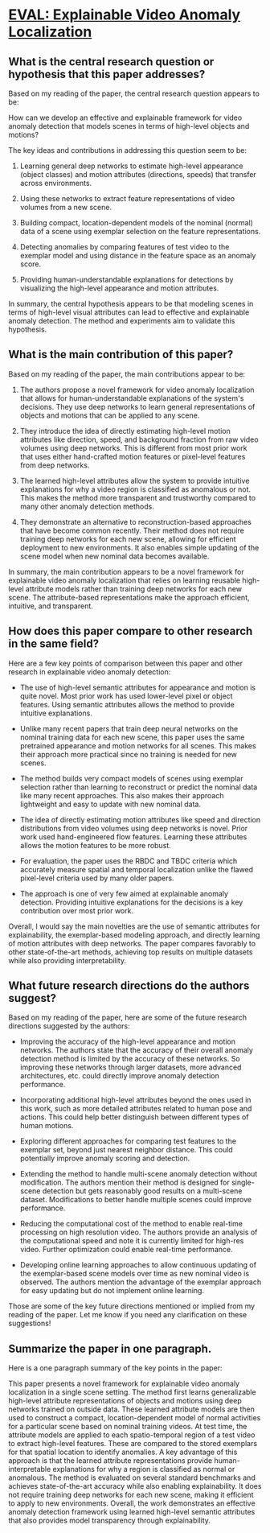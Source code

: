 # [EVAL: Explainable Video Anomaly Localization](https://arxiv.org/abs/2212.07900)

## What is the central research question or hypothesis that this paper addresses?

 Based on my reading of the paper, the central research question appears to be:

How can we develop an effective and explainable framework for video anomaly detection that models scenes in terms of high-level objects and motions?

The key ideas and contributions in addressing this question seem to be:

1) Learning general deep networks to estimate high-level appearance (object classes) and motion attributes (directions, speeds) that transfer across environments.

2) Using these networks to extract feature representations of video volumes from a new scene. 

3) Building compact, location-dependent models of the nominal (normal) data of a scene using exemplar selection on the feature representations.

4) Detecting anomalies by comparing features of test video to the exemplar model and using distance in the feature space as an anomaly score.

5) Providing human-understandable explanations for detections by visualizing the high-level appearance and motion attributes.

In summary, the central hypothesis appears to be that modeling scenes in terms of high-level visual attributes can lead to effective and explainable anomaly detection. The method and experiments aim to validate this hypothesis.


## What is the main contribution of this paper?

 Based on my reading of the paper, the main contributions appear to be:

1) The authors propose a novel framework for video anomaly localization that allows for human-understandable explanations of the system's decisions. They use deep networks to learn general representations of objects and motions that can be applied to any scene. 

2) They introduce the idea of directly estimating high-level motion attributes like direction, speed, and background fraction from raw video volumes using deep networks. This is different from most prior work that uses either hand-crafted motion features or pixel-level features from deep networks.

3) The learned high-level attributes allow the system to provide intuitive explanations for why a video region is classified as anomalous or not. This makes the method more transparent and trustworthy compared to many other anomaly detection methods.

4) They demonstrate an alternative to reconstruction-based approaches that have become common recently. Their method does not require training deep networks for each new scene, allowing for efficient deployment to new environments. It also enables simple updating of the scene model when new nominal data becomes available.

In summary, the main contribution appears to be a novel framework for explainable video anomaly localization that relies on learning reusable high-level attribute models rather than training deep networks for each new scene. The attribute-based representations make the approach efficient, intuitive, and transparent.


## How does this paper compare to other research in the same field?

 Here are a few key points of comparison between this paper and other research in explainable video anomaly detection:

- The use of high-level semantic attributes for appearance and motion is quite novel. Most prior work has used lower-level pixel or object features. Using semantic attributes allows the method to provide intuitive explanations.

- Unlike many recent papers that train deep neural networks on the nominal training data for each new scene, this paper uses the same pretrained appearance and motion networks for all scenes. This makes their approach more practical since no training is needed for new scenes.

- The method builds very compact models of scenes using exemplar selection rather than learning to reconstruct or predict the nominal data like many recent approaches. This also makes their approach lightweight and easy to update with new nominal data.

- The idea of directly estimating motion attributes like speed and direction distributions from video volumes using deep networks is novel. Prior work used hand-engineered flow features. Learning these attributes allows the motion features to be more robust.

- For evaluation, the paper uses the RBDC and TBDC criteria which accurately measure spatial and temporal localization unlike the flawed pixel-level criteria used by many older papers.

- The approach is one of very few aimed at explainable anomaly detection. Providing intuitive explanations for the decisions is a key contribution over most prior work.

Overall, I would say the main novelties are the use of semantic attributes for explainability, the exemplar-based modeling approach, and directly learning of motion attributes with deep networks. The paper compares favorably to other state-of-the-art methods, achieving top results on multiple datasets while also providing interpretability.


## What future research directions do the authors suggest?

 Based on my reading of the paper, here are some of the future research directions suggested by the authors:

- Improving the accuracy of the high-level appearance and motion networks. The authors state that the accuracy of their overall anomaly detection method is limited by the accuracy of these networks. So improving these networks through larger datasets, more advanced architectures, etc. could directly improve anomaly detection performance.

- Incorporating additional high-level attributes beyond the ones used in this work, such as more detailed attributes related to human pose and actions. This could help better distinguish between different types of human motions.

- Exploring different approaches for comparing test features to the exemplar set, beyond just nearest neighbor distance. This could potentially improve anomaly scoring and detection.

- Extending the method to handle multi-scene anomaly detection without modification. The authors mention their method is designed for single-scene detection but gets reasonably good results on a multi-scene dataset. Modifications to better handle multiple scenes could improve performance. 

- Reducing the computational cost of the method to enable real-time processing on high resolution video. The authors provide an analysis of the computational speed and note it is currently limited for high-res video. Further optimization could enable real-time performance.

- Developing online learning approaches to allow continuous updating of the exemplar-based scene models over time as new nominal video is observed. The authors mention the advantage of the exemplar approach for easy updating but do not implement online learning.

Those are some of the key future directions mentioned or implied from my reading of the paper. Let me know if you need any clarification on these suggestions!


## Summarize the paper in one paragraph.

 Here is a one paragraph summary of the key points in the paper:

This paper presents a novel framework for explainable video anomaly localization in a single scene setting. The method first learns generalizable high-level attribute representations of objects and motions using deep networks trained on outside data. These learned attribute models are then used to construct a compact, location-dependent model of normal activities for a particular scene based on nominal training videos. At test time, the attribute models are applied to each spatio-temporal region of a test video to extract high-level features. These are compared to the stored exemplars for that spatial location to identify anomalies. A key advantage of this approach is that the learned attribute representations provide human-interpretable explanations for why a region is classified as normal or anomalous. The method is evaluated on several standard benchmarks and achieves state-of-the-art accuracy while also enabling explainability. It does not require training deep networks for each new scene, making it efficient to apply to new environments. Overall, the work demonstrates an effective anomaly detection framework using learned high-level semantic attributes that also provides model transparency through explainability.
